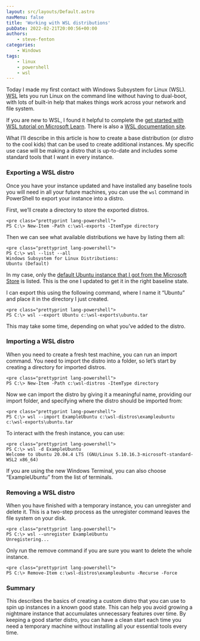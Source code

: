 ```yaml
---
layout: src/layouts/Default.astro
navMenu: false
title: 'Working with WSL distributions'
pubDate: 2022-02-21T20:00:56+00:00
authors:
    - steve-fenton
categories:
    - Windows
tags:
    - linux
    - powershell
    - wsl
---
```


Today I made my first contact with Windows Subsystem for Linux (WSL). <abbr title="Windows Subsystem for Linux">WSL</abbr> lets you run Linux on the command line without having to dual-boot, with lots of built-in help that makes things work across your network and file system.

If you are new to WSL, I found it helpful to complete the [get started with WSL tutorial on Microsoft Learn](https://docs.microsoft.com/en-us/learn/modules/get-started-with-windows-subsystem-for-linux/?WT.mc_id=DT-MVP-5002938). There is also a [WSL documentation site](https://docs.microsoft.com/en-us/windows/wsl/?WT.mc_id=DT-MVP-5002938).

What I’ll describe in this article is how to create a base distribution (or *distro* to the cool kids) that can be used to create additional instances. My specific use case will be making a distro that is up-to-date and includes some standard tools that I want in every instance.

### Exporting a WSL distro

Once you have your instance updated and have installed any baseline tools you will need in all your future machines, you can use the `wsl` command in PowerShell to export your instance into a distro.

First, we’ll create a directory to store the exported distros.

```
<pre class="prettyprint lang-powershell">
PS C:\> New-Item -Path c:\wsl-exports -ItemType directory
```
Then we can see what available distributions we have by listing them all:

```
<pre class="prettyprint lang-powershell">
PS C:\> wsl --list --all
Windows Subsystem for Linux Distributions:
Ubuntu (Default)
```
In my case, only the [default Ubuntu instance that I got from the Microsoft Store](https://www.microsoft.com/store/productId/9N6SVWS3RX71) is listed. This is the one I updated to get it in the right baseline state.

I can export this using the following command, where I name it “Ubuntu” and place it in the directory I just created.

```
<pre class="prettyprint lang-powershell">
PS C:\> wsl --export Ubuntu c:\wsl-exports\ubuntu.tar
```
This may take some time, depending on what you’ve added to the distro.

### Importing a WSL distro

When you need to create a fresh test machine, you can run an import command. You need to import the distro into a folder, so let’s start by creating a directory for imported distros.

```
<pre class="prettyprint lang-powershell">
PS C:\> New-Item -Path c:\wsl-distros -ItemType directory
```
Now we can import the distro by giving it a meaningful name, providing our import folder, and specifying where the distro should be imported from:

```
<pre class="prettyprint lang-powershell">
PS C:\> wsl --import ExampleUbuntu c:\wsl-distros\exampleubuntu c:\wsl-exports\ubuntu.tar
```
To interact with the fresh instance, you can use:

```
<pre class="prettyprint lang-powershell">
PS C:\> wsl -d ExampleUbuntu
Welcome to Ubuntu 20.04.4 LTS (GNU/Linux 5.10.16.3-microsoft-standard-WSL2 x86_64)
```
If you are using the new Windows Terminal, you can also choose “ExampleUbuntu” from the list of terminals.

### Removing a WSL distro

When you have finished with a temporary instance, you can unregister and delete it. This is a two-step process as the unregister command leaves the file system on your disk.

```
<pre class="prettyprint lang-powershell">
PS C:\> wsl --unregister ExampleUbuntu
Unregistering...
```
Only run the remove command if you are sure you want to delete the whole instance.

```
<pre class="prettyprint lang-powershell">
PS C:\> Remove-Item c:\wsl-distros\exampleubuntu -Recurse -Force
```
### Summary

This describes the basics of creating a custom distro that you can use to spin up instances in a known good state. This can help you avoid growing a nightmare instance that accumulates unnecessary features over time. By keeping a good starter distro, you can have a clean start each time you need a temporary machine without installing all your essential tools every time.